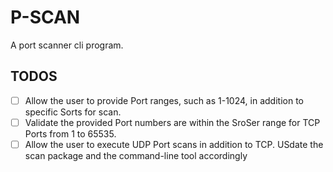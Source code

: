 # P-SCAN

A port scanner cli program.

## TODOS
- [ ] Allow the user to provide Port ranges, such as 1-1024, in addition to specific Sorts for scan.
- [ ] Validate the provided Port numbers are within the SroSer range for TCP Ports from 1 to 65535.
- [ ] Allow the user to execute UDP Port scans in addition to TCP. USdate the scan package and the command-line tool accordingly